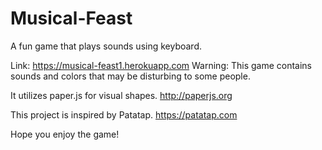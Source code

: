 

# Musical-Feast
A fun game that plays sounds using keyboard.

Link: https://musical-feast1.herokuapp.com
Warning: This game contains sounds and colors that may be disturbing to some people.


It utilizes paper.js for visual shapes. http://paperjs.org


This project is inspired by Patatap. https://patatap.com

Hope you enjoy the game!
